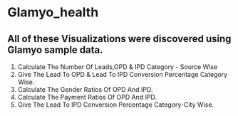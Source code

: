 # Glamyo_health
## All of these Visualizations were discovered using Glamyo sample data.

1. Calculate The Number Of Leads,OPD & IPD Category - Source Wise
2. Give The Lead To OPD & Lead To IPD Conversion Percentage Category Wise.
3. Calculate The Gender Ratios Of OPD And IPD.
4. Calculate The Payment Ratios Of OPD And IPD.
5. Give The Lead To IPD Conversion Percentage Category-City Wise.



